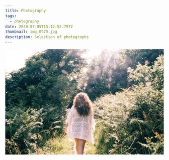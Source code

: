 ```yaml
---
title: Photography
tags:
  - photography
date: 2020-07-05T15:12:52.797Z
thumbnail: img_0975.jpg
description: Selection of photographs
---
```

![](img_8894.jpg)